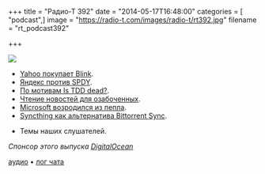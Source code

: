 +++
title = "Радио-Т 392"
date = "2014-05-17T16:48:00"
categories = [ "podcast",]
image = "https://radio-t.com/images/radio-t/rt392.jpg"
filename = "rt_podcast392"

+++

![](https://radio-t.com/images/radio-t/rt392.jpg)

* [Yahoo покупает Blink](http://techcrunch.com/2014/05/13/yahoo-acquires-self-destructing-messaging-app-blink-which-will-soon-disappear/).
* [Яндекс против SPDY](http://habrahabr.ru/company/yandex/blog/222951/).
* [По мотивам Is TDD dead?](http://www.youtube.com/watch?v=JoTB2mcjU7w).
* [Чтение новостей для озабоченных](https://guardianproject.info/apps/courier/).
* [Microsoft возродился из пепла](http://www.businessinsider.com/nadella-builds-new-microsoft-in-3-months-2014-5).
* [Syncthing как альтернатива Bittorrent Sync](http://prsm.tc/YdrIrJ).
- Темы наших слушателей.

_Спонсор этого выпуска [DigitalOcean](https://www.digitalocean.com)_

[аудио](http://cdn.radio-t.com/rt_podcast392.mp3) • [лог чата](http://chat.radio-t.com/logs/radio-t-392.html)
<audio src="http://cdn.radio-t.com/rt_podcast392.mp3" preload="none"></audio>